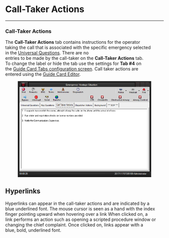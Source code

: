 # Call-Taker Actions

***

### **Call-Taker Actions**

The **Call-Taker Actions** tab contains instructions for the operator
\
taking the call that is associated with the specific emergency selected
\
in the [Universal Questions](<General Questions.md>).  There are no
\
entries to be made by the call-taker on the **Call-Taker Actions** tab.&#x20;
\
To change the label or hide the tab use the settings for **Tab #4** on
\
the [Guide Card Tabs configuration
screen](<Guide Card Tabs Settings.md>).  Call taker actions are
\
entered using the [Guide Card Editor](<Guide Card Editor.md>).

<figure><img src=".gitbook/assets/Call-Taker Actions_files/image001.png" alt=""><figcaption></figcaption></figure>

## Hyperlinks

Hyperlinks can appear in the call-taker actions and are indicated by a
\
blue underlined font.  The mouse cursor is seen as a hand with the index
\
finger pointing upward when hovering over a link  When clicked on, a
\
link performs an action such as opening a scripted procedure window or
\
changing the chief complaint.  Once clicked on, links appear with a
\
blue, bold, underlined font.
